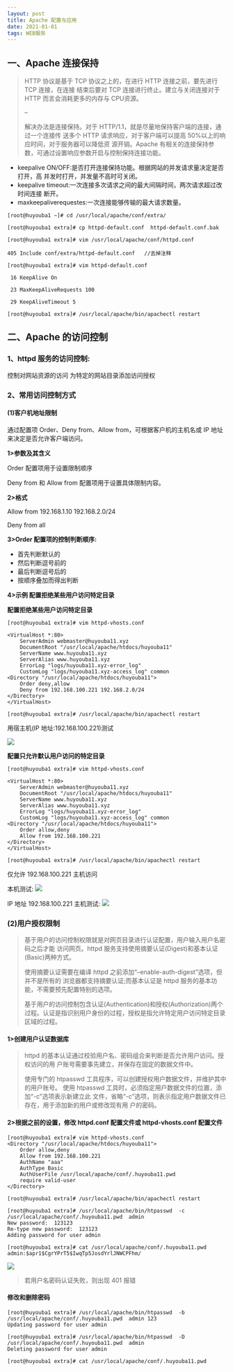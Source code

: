 ```yaml
---
layout: post
title: Apache 配置与应用
date: 2021-01-01
tags: WEB服务
--- 
```


## 一、Apache 连接保持
> HTTP 协议是基于 TCP 协议之上的，在进行 HTTP 连接之前，要先进行 TCP 连接，在连接 结束后要对 TCP 连接进行终止。建立与关闭连接对于 HTTP 而言会消耗更多的内存与 CPU资源。
> 
> –
> 
> 解决办法是连接保持。对于 HTTP/1.1，就是尽量地保持客户端的连接，通过一个连接传 送多个 HTTP 请求响应，对于客户端可以提高 50%以上的响应时间，对于服务器可以降低资 源开销。Apache 有相关的连接保持参数，可通过设置响应参数开启与控制保持连接功能。

- keepalive ON/OFF:是否打开连接保持功能。根据网站的并发请求量决定是否打开，高 并发时打开，并发量不高时可关闭。
- keepalive timeout:一次连接多次请求之间的最大间隔时间，两次请求超过改时间连接 断开。
- maxkeepaliverequestes:一次连接能够传输的最大请求数量。

```
[root@huyouba1 ~]# cd /usr/local/apache/conf/extra/

[root@huyouba1 extra]# cp httpd-default.conf  httpd-default.conf.bak

[root@huyouba1 extra]# vim /usr/local/apache/conf/httpd.conf 

405 Include conf/extra/httpd-default.conf	//去掉注释

[root@huyouba1 extra]# vim httpd-default.conf

 16 KeepAlive On
 
 23 MaxKeepAliveRequests 100

 29 KeepAliveTimeout 5
 
[root@huyouba1 extra]# /usr/local/apache/bin/apachectl restart
```

## 二、Apache 的访问控制
### 1、httpd 服务的访问控制:
控制对网站资源的访问 为特定的网站目录添加访问授权

### 2、常用访问控制方式
#### (1)客户机地址限制

通过配置项 Order、Deny from、Allow from，可根据客户机的主机名或 IP 地址来决定是否允许客户端访问。

**1>参数及其含义**

Order 配置项用于设置限制顺序

Deny from 和 Allow from 配置项用于设置具体限制内容。

**2>格式**

Allow from 192.168.1.10 192.168.2.0/24

Deny from all

**3>Order 配置项的控制判断顺序:**

- 首先判断默认的
- 然后判断逗号前的
- 最后判断逗号后的
- 按顺序叠加而得出判断

**4>示例 配置拒绝某些用户访问特定目录**

**配置拒绝某些用户访问特定目录**
```
[root@huyouba1 extra]# vim httpd-vhosts.conf

<VirtualHost *:80>
    ServerAdmin webmaster@huyouba11.xyz
    DocumentRoot "/usr/local/apache/htdocs/huyouba11"
    ServerName www.huyouba11.xyz
    ServerAlias www.huyouba11.xyz
    ErrorLog "logs/huyouba11.xyz-error_log"
    CustomLog "logs/huyouba11.xyz-access_log" common
<Directory "/usr/local/apache/htdocs/huyouba11">
    Order deny,allow
    Deny from 192.168.100.221 192.168.2.0/24
</Directory>
</VirtualHost>

[root@huyouba1 extra]# /usr/local/apache/bin/apachectl restart
```
用宿主机(IP 地址:192.168.100.221)测试

![](/images/posts/05_web/04/1.png)

**配置只允许默认用户访问的特定目录**

```
[root@huyouba1 extra]# vim httpd-vhosts.conf

<VirtualHost *:80>
    ServerAdmin webmaster@huyouba11.xyz
    DocumentRoot "/usr/local/apache/htdocs/huyouba11"
    ServerName www.huyouba11.xyz
    ServerAlias www.huyouba11.xyz
    ErrorLog "logs/huyouba11.xyz-error_log"
    CustomLog "logs/huyouba11.xyz-access_log" common
<Directory "/usr/local/apache/htdocs/huyouba11">
    Order allow,deny
    Allow from 192.168.100.221
</Directory>
</VirtualHost>

[root@huyouba1 extra]# /usr/local/apache/bin/apachectl restart
```
仅允许 192.168.100.221 主机访问

本机测试:
![](/images/posts/05_web/04/2.png)

IP 地址 192.168.100.221 主机测试:
![](/images/posts/05_web/04/3.png)

### (2)用户授权限制

> 基于用户的访问控制权限就是对网页目录进行认证配置，用户输入用户名密码之后才能 访问网页。httpd 服务支持使用摘要认证(Digest)和基本认证(Basic)两种方式。
> 
> 使用摘要认证需要在编译 httpd 之前添加“–enable-auth-digest”选项，但并不是所有的 浏览器都支持摘要认证;而基本认证是 httpd 服务的基本功能，不需要预先配置特别的选项。
> 
> 基于用户的访问控制包含认证(Authentication)和授权(Authorization)两个过程。认证是指识别用户身份的过程，授权是指允许特定用户访问特定目录区域的过程。



#### 1>创建用户认证数据库

> httpd 的基本认证通过校验用户名、密码组合来判断是否允许用户访问。授权访问的用 户账号需要事先建立，并保存在固定的数据文件中。
> 
> 使用专门的 htpasswd 工具程序，可以创建授权用户数据文件，并维护其中的用户账号。 使用 htpasswd 工具时，必须指定用户数据文件的位置，添加“-c”选项表示新建立此 文件，省略“-c”选项，则表示指定用户数据文件已存在，用于添加新的用户或修改现有用 户的密码。

#### 2>根据之前的设置，修改 httpd.conf 配置文件或 httpd-vhosts.conf 配置文件

```
[root@huyouba1 extra]# vim httpd-vhosts.conf
<Directory "/usr/local/apache/htdocs/huyouba11">
    Order allow,deny
    Allow from 192.168.100.221
    AuthName "aaa"
    AuthType Basic
    AuthUserFile /usr/local/apache/conf/.huyouba11.pwd
    require valid-user
</Directory>

[root@huyouba1 extra]# /usr/local/apache/bin/apachectl restart

[root@huyouba1 extra]# /usr/local/apache/bin/htpasswd  -c /usr/local/apache/conf/.huyouba11.pwd  admin
New password:  123123
Re-type new password:  123123
Adding password for user admin

[root@huyouba1 extra]# cat /usr/local/apache/conf/.huyouba11.pwd 
admin:$apr1$CgrYPrT5$IwqTp5JosdYrlJNWCPFhm/
```
![](/images/posts/05_web/04/4.png)

> 若用户名密码认证失败，则出现 401 报错

#### 修改和删除密码
```
[root@huyouba1 extra]# /usr/local/apache/bin/htpasswd  -b /usr/local/apache/conf/.huyouba11.pwd  admin 123
Updating password for user admin

[root@huyouba1 extra]# /usr/local/apache/bin/htpasswd  -D /usr/local/apache/conf/.huyouba11.pwd  admin 
Deleting password for user admin

[root@huyouba1 extra]# cat /usr/local/apache/conf/.huyouba11.pwd 
```










